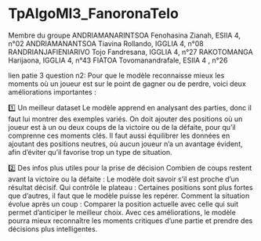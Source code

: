 # TpAlgoMl3_FanoronaTelo
Membre du groupe
ANDRIAMANARINTSOA Fenohasina Zianah, ESIIA 4, n°02
ANDRIAMANANTSOA Tiavina Rollando, IGGLIA 4, n°08
RANDRIANJAFIENIARIVO Tojo Fandresana, IGGLIA 4, n°27
RAKOTOMANGA Harijaona, IGGLIA 4, n°43
FIATOA Tovomanandrafale, ESIIA 4 , n°26

lien
patie 3 question n2: 
Pour que le modèle reconnaisse mieux les moments où un joueur est sur le point de gagner ou de perdre, voici deux améliorations importantes :

1️⃣ Un meilleur dataset
Le modèle apprend en analysant des parties, donc il faut lui montrer des exemples variés. On doit ajouter des positions où un joueur est à un ou deux coups de la victoire ou de la défaite, pour qu’il comprenne ces moments clés. Il faut aussi équilibrer les données en ajoutant des positions neutres, où aucun joueur n’a un avantage évident, afin d’éviter qu’il favorise trop un type de situation.

2️⃣ Des infos plus utiles pour la prise de décision
Combien de coups restent avant la victoire ou la défaite : Le modèle doit savoir s’il est proche d’un résultat décisif.
Qui contrôle le plateau : Certaines positions sont plus fortes que d’autres, il faut que le modèle puisse les repérer.
Comment la situation évolue après un coup : Comparer la position actuelle avec celle qui suit permet d’anticiper le meilleur choix.
Avec ces améliorations, le modèle pourra mieux reconnaître les moments critiques d’une partie et prendre des décisions plus intelligentes.
